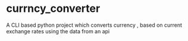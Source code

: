 # currncy_converter
A CLI  based python project which converts currency , based on current exchange rates using the data from an api
